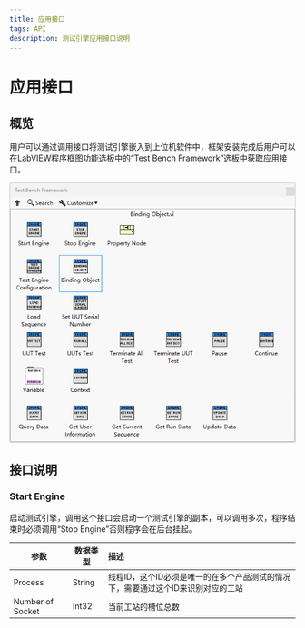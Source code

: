```yaml
---
title: 应用接口
tags: API
description: 测试引擎应用接口说明
---
```


# 应用接口

## 概览

用户可以通过调用接口将测试引擎嵌入到上位机软件中，框架安装完成后用户可以在LabVIEW程序框图功能选板中的“Test Bench Framework”选板中获取应用接口。

<img title="API" src="../assets/img/2025-08-28 144446.png" alt="loading-ag-178">

## 接口说明

### Start Engine

启动测试引擎，调用这个接口会启动一个测试引擎的副本，可以调用多次，程序结束时必须调用“Stop Engine”否则程序会在后台挂起。

| 参数               | 数据类型   | 描述                                          |
| ---------------- | ------ |:------------------------------------------- |
| Process          | String | 线程ID，这个ID必须是唯一的在多个产品测试的情况下，需要通过这个ID来识别对应的工站 |
| Number of Socket | Int32  | 当前工站的槽位总数                                   |


